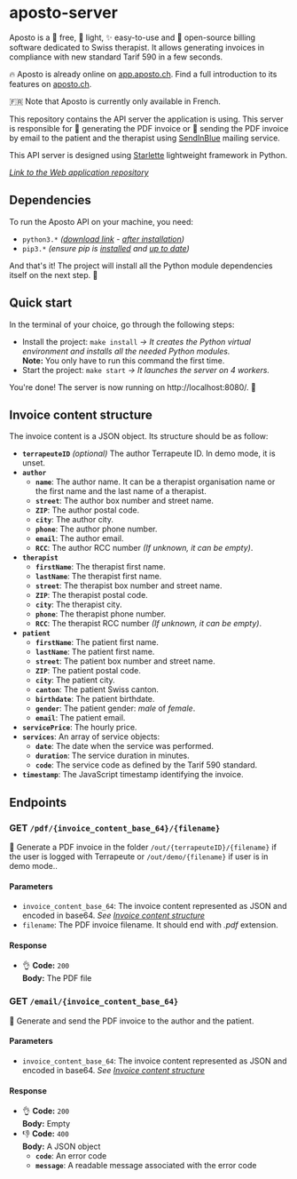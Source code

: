 # aposto-server

Aposto is a 💸 free, 🌱 light, ✨ easy-to-use and 📖 open-source billing software dedicated to Swiss therapist. It allows generating invoices in compliance with new standard Tarif 590 in a few seconds.

🔥 Aposto is already online on [app.aposto.ch](https://app.aposto.ch/). Find a full introduction to its features on [aposto.ch](https://aposto.ch/).

🇫🇷 Note that Aposto is currently only available in French.

This repository contains the API server the application is using. This server is responsible for 🧾 generating the PDF invoice or 💌 sending the PDF invoice by email to the patient and the therapist using [SendInBlue](https://fr.sendinblue.com/) mailing service.

This API server is designed using [Starlette](https://www.starlette.io/) lightweight framework in Python.

_[Link to the Web application repository](https://github.com/etceterra/aposto-app/)_

## Dependencies

To run the Aposto API on your machine, you need:

* `python3.*` _([download link](https://www.python.org/downloads/) - [after installation](https://packaging.python.org/tutorials/installing-packages/#id12))_
* `pip3.*` _(ensure pip is [installed](https://packaging.python.org/tutorials/installing-packages/#id13) and [up to date](https://packaging.python.org/tutorials/installing-packages/#id14))_

And that's it! The project will install all the Python module dependencies itself on the next step. 🤙

## Quick start

In the terminal of your choice, go through the following steps:

* Install the project: `make install` _→ It creates the Python virtual environment and installs all the needed Python modules._<br>**Note:** You only have to run this command the first time.
* Start the project: `make start` _→ It launches the server on 4 workers._

You're done! The server is now running on http://localhost:8080/. 🚀

## Invoice content structure

The invoice content is a JSON object. Its structure should be as follow:

* **`terrapeuteID`** *(optional)* The author Terrapeute ID. In demo mode, it is unset.
* **`author`**
    * **`name`**: The author name. It can be a therapist organisation name or the first name and the last name of a therapist.
    * **`street`**: The author box number and street name.
    * **`ZIP`**: The author postal code.
    * **`city`**: The author city.
    * **`phone`**: The author phone number.
    * **`email`**: The author email.
    * **`RCC`**: The author RCC number *(If unknown, it can be empty)*.
* **`therapist`**
    * **`firstName`**: The therapist first name.
    * **`lastName`**: The therapist first name.
    * **`street`**: The therapist box number and street name.
    * **`ZIP`**: The therapist postal code.
    * **`city`**: The therapist city.
    * **`phone`**: The therapist phone number.
    * **`RCC`**: The therapist RCC number *(If unknown, it can be empty)*.
* **`patient`**
    * **`firstName`**: The patient first name.
    * **`lastName`**: The patient first name.
    * **`street`**: The patient box number and street name.
    * **`ZIP`**: The patient postal code.
    * **`city`**: The patient city.
    * **`canton`**: The patient Swiss canton.
    * **`birthdate`**: The patient birthdate.
    * **`gender`**: The patient gender: _male_ of _female_.
    * **`email`**: The patient email.
* **`servicePrice`**: The hourly price.
* **`services`**: An array of service objects:
    * **`date`**: The date when the service was performed.
    * **`duration`**: The service duration in minutes.
    * **`code`**: The service code as defined by the Tarif 590 standard.
* **`timestamp`**: The JavaScript timestamp identifying the invoice.


## Endpoints

### **GET** `/pdf/{invoice_content_base_64}/{filename}`

🧾 Generate a PDF invoice in the folder `/out/{terrapeuteID}/{filename}` if the user is logged with Terrapeute or `/out/demo/{filename}` if user is in demo mode..

#### Parameters

* `invoice_content_base_64`: The invoice content represented as JSON and encoded in base64. _See [Invoice content structure](#invoice-content-structure)_
* `filename`: The PDF invoice filename. It should end with _.pdf_ extension.

#### Response

* 👌 **Code:** `200`
    <br>**Body:** The PDF file

### **GET** `/email/{invoice_content_base_64}`

💌 Generate and send the PDF invoice to the author and the patient.

#### Parameters

* `invoice_content_base_64`: The invoice content represented as JSON and encoded in base64. _See [Invoice content structure](#invoice-content-structure)_

#### Response

* 👌 **Code:** `200`
    <br>**Body:** Empty
* 👎 **Code:** `400`
    <br>**Body:** A JSON object
    * **`code`**: An error code
    * **`message`**: A readable message associated with the error code
